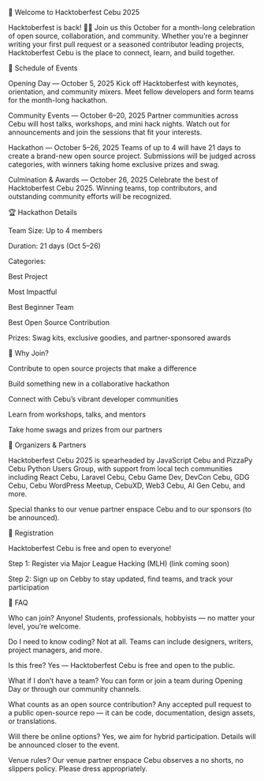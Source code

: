 🎉 Welcome to Hacktoberfest Cebu 2025

Hacktoberfest is back! 💛🦖
Join us this October for a month-long celebration of open source, collaboration, and community. Whether you’re a beginner writing your first pull request or a seasoned contributor leading projects, Hacktoberfest Cebu is the place to connect, learn, and build together.

📅 Schedule of Events

Opening Day — October 5, 2025
Kick off Hacktoberfest with keynotes, orientation, and community mixers. Meet fellow developers and form teams for the month-long hackathon.

Community Events — October 6–20, 2025
Partner communities across Cebu will host talks, workshops, and mini hack nights. Watch out for announcements and join the sessions that fit your interests.

Hackathon — October 5–26, 2025
Teams of up to 4 will have 21 days to create a brand-new open source project. Submissions will be judged across categories, with winners taking home exclusive prizes and swag.

Culmination & Awards — October 26, 2025
Celebrate the best of Hacktoberfest Cebu 2025. Winning teams, top contributors, and outstanding community efforts will be recognized.

🏆 Hackathon Details

Team Size: Up to 4 members

Duration: 21 days (Oct 5–26)

Categories:

Best Project

Most Impactful

Best Beginner Team

Best Open Source Contribution

Prizes: Swag kits, exclusive goodies, and partner-sponsored awards

🙌 Why Join?

Contribute to open source projects that make a difference

Build something new in a collaborative hackathon

Connect with Cebu’s vibrant developer communities

Learn from workshops, talks, and mentors

Take home swags and prizes from our partners

🤝 Organizers & Partners

Hacktoberfest Cebu 2025 is spearheaded by JavaScript Cebu and PizzaPy Cebu Python Users Group, with support from local tech communities including React Cebu, Laravel Cebu, Cebu Game Dev, DevCon Cebu, GDG Cebu, Cebu WordPress Meetup, CebuXD, Web3 Cebu, AI Gen Cebu, and more.

Special thanks to our venue partner enspace Cebu and to our sponsors (to be announced).

📝 Registration

Hacktoberfest Cebu is free and open to everyone!

Step 1: Register via Major League Hacking (MLH)
(link coming soon)

Step 2: Sign up on Cebby
to stay updated, find teams, and track your participation

🙋 FAQ

Who can join?
Anyone! Students, professionals, hobbyists — no matter your level, you’re welcome.

Do I need to know coding?
Not at all. Teams can include designers, writers, project managers, and more.

Is this free?
Yes — Hacktoberfest Cebu is free and open to the public.

What if I don’t have a team?
You can form or join a team during Opening Day or through our community channels.

What counts as an open source contribution?
Any accepted pull request to a public open-source repo — it can be code, documentation, design assets, or translations.

Will there be online options?
Yes, we aim for hybrid participation. Details will be announced closer to the event.

Venue rules?
Our venue partner enspace Cebu observes a no shorts, no slippers policy. Please dress appropriately.
